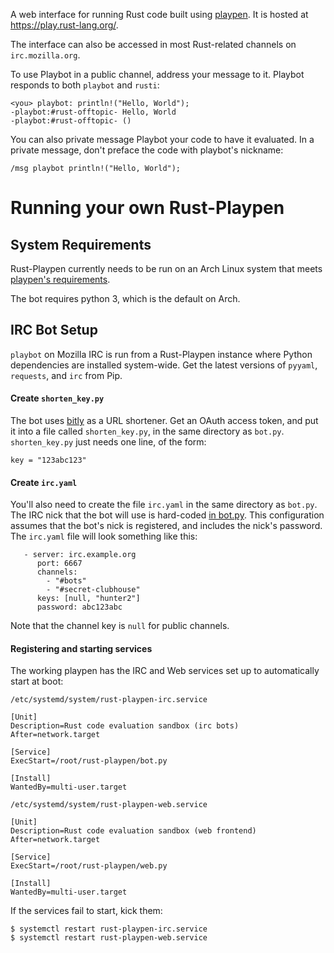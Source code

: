 A web interface for running Rust code built using [playpen][playpen]. It is
hosted at <https://play.rust-lang.org/>.

The interface can also be accessed in most Rust-related channels on
`irc.mozilla.org`.

To use Playbot in a public channel, address your message to it. Playbot
responds to both `playbot` and `rusti`: 

    <you> playbot: println!("Hello, World");
    -playbot:#rust-offtopic- Hello, World
    -playbot:#rust-offtopic- ()

You can also private message Playbot your code to have it evaluated. In a
private message, don't preface the code with playbot's nickname: 

    /msg playbot println!("Hello, World");

# Running your own Rust-Playpen

## System Requirements

Rust-Playpen currently needs to be run on an Arch Linux system that meets
[playpen's requirements][playpen]. 

The bot requires python 3, which is the default on Arch.

## IRC Bot Setup 

`playbot` on Mozilla IRC is run from a Rust-Playpen instance where Python
dependencies are installed system-wide. Get the latest versions of `pyyaml`,
`requests`, and `irc` from Pip. 

#### Create `shorten_key.py`

The bot uses [bitly](https://bitly.com) as a URL shortener. Get an OAuth access token, and put it
into a file called `shorten_key.py`, in the same directory as `bot.py`.
`shorten_key.py` just needs one line, of the form:

    key = "123abc123"

#### Create `irc.yaml`

You'll also need to create the file `irc.yaml` in the same directory as
`bot.py`. The IRC nick that the bot will use is hard-coded [in
bot.py][nickname]. This configuration assumes that the bot's nick is
registered, and includes the nick's password. The `irc.yaml` file will look
something like this:

```
   - server: irc.example.org
      port: 6667
      channels:
        - "#bots"
        - "#secret-clubhouse"
      keys: [null, "hunter2"]
      password: abc123abc
``` 

Note that the channel key is `null` for public channels. 

#### Registering and starting services

The working playpen has the IRC and Web services set up to automatically start at boot:

`/etc/systemd/system/rust-playpen-irc.service`

```
[Unit]
Description=Rust code evaluation sandbox (irc bots)
After=network.target

[Service]
ExecStart=/root/rust-playpen/bot.py

[Install]
WantedBy=multi-user.target
```

`/etc/systemd/system/rust-playpen-web.service`

```
[Unit]
Description=Rust code evaluation sandbox (web frontend)
After=network.target 

[Service]
ExecStart=/root/rust-playpen/web.py

[Install]
WantedBy=multi-user.target
```

If the services fail to start, kick them:

```
$ systemctl restart rust-playpen-irc.service
$ systemctl restart rust-playpen-web.service
```

[playpen]: https://github.com/thestinger/playpen
[nickname]: https://github.com/rust-lang/rust-playpen/blob/master/bot.py#L140

